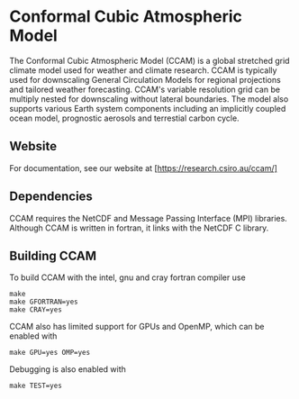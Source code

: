 # Conformal Cubic Atmospheric Model

The Conformal Cubic Atmospheric Model (CCAM) is a global stretched grid climate
model used for weather and climate research.  CCAM is typically used for downscaling General Circulation Models for regional projections and tailored weather
forecasting.  CCAM's variable resolution grid can be multiply nested for
downscaling without lateral boundaries.  The model also supports various
Earth system components including an implicitly coupled ocean model, prognostic
aerosols and terrestial carbon cycle.


## Website

For documentation, see our website at
[https://research.csiro.au/ccam/]


## Dependencies

CCAM requires the NetCDF and Message Passing Interface (MPI) libraries.
Although CCAM is written in fortran, it links with the NetCDF C library.


## Building CCAM

To build CCAM with the intel, gnu and cray fortran compiler use

```
make
make GFORTRAN=yes
make CRAY=yes
```

CCAM also has limited support for GPUs and OpenMP, which can be enabled with

```
make GPU=yes OMP=yes
```

Debugging is also enabled with

```
make TEST=yes
```

